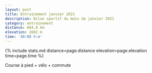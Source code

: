 ```yaml
---
layout: post
title: Entrainement janvier 2021
description: Bilan sportif du mois de janvier 2021
category: entrainement
distance: 684.8 km
elevation: 2602 m
time: '40:08 h:m'
---
```


{%
  include stats.md
  distance=page.distance
  elevation=page.elevation
  time=page.time
%}

Course à pied + vélo + commute

<!--
vim:spell spelllang=fr
-->
